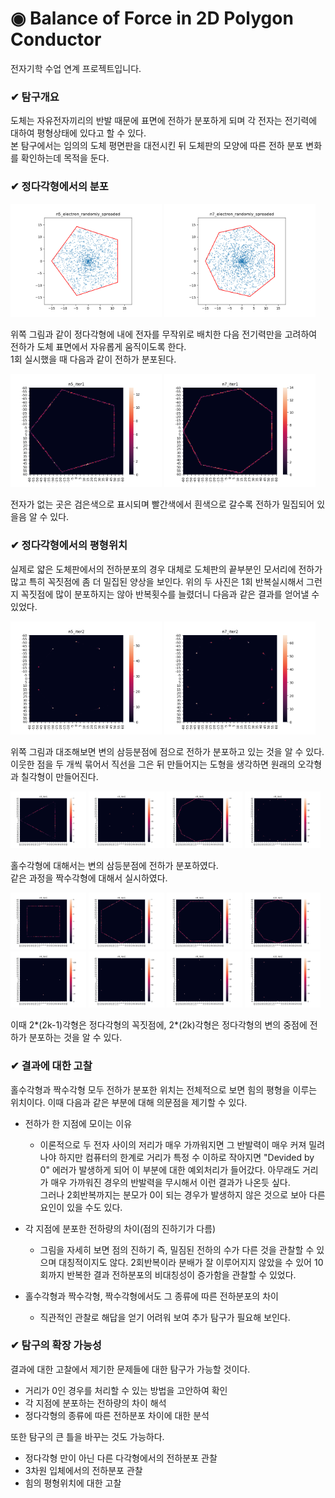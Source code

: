 # ◉ Balance of Force in 2D Polygon Conductor

전자기학 수업 연계 프로젝트입니다.

### ✔ 탐구개요

도체는 자유전자끼리의 반발 때문에 표면에 전하가 분포하게 되며 각 전자는 전기력에 대하여 평형상태에 있다고 할 수 있다.  
본 탐구에서는 임의의 도체 평면판을 대전시킨 뒤 도체판의 모양에 따른 전하 분포 변화를 확인하는데 목적을 둔다.

### ✔ 정다각형에서의 분포

<img src="./pics/n5.png" width="48%" height="30%"></img>
<img src="./pics/n7.png" width="48%" height="30%"></img>

위쪽 그림과 같이 정다각형에 내에 전자를 무작위로 배치한 다음 전기력만을 고려하여 전하가 도체 표면에서 자유롭게 움직이도록 한다.  
1회 실시했을 때 다음과 같이 전하가 분포된다.

<img src="./pics/n5_iter1.png" width="48%" height="30%"></img>
<img src="./pics/n7_iter1.png" width="48%" height="30%"></img>

전자가 없는 곳은 검은색으로 표시되며 빨간색에서 흰색으로 갈수록 전하가 밀집되어 있을음 알 수 있다.

### ✔ 정다각형에서의 평형위치

실제로 얇은 도체판에서의 전하분포의 경우 대체로 도체판의 끝부분인 모서리에 전하가 많고 특히 꼭짓점에 좀 더 밀집된 양상을 보인다. 위의 두 사진은 1회 반복실시해서 그런지 꼭짓점에 많이 분포하지는 않아 반복횟수를 늘렸더니 다음과 같은 결과를 얻어낼 수 있었다.

<img src="./pics/n5_iter2.png" width="48%" height="30%"></img>
<img src="./pics/n7_iter2.png" width="48%" height="30%"></img>

위쪽 그림과 대조해보면 변의 삼등분점에 점으로 전하가 분포하고 있는 것을 알 수 있다. 이웃한 점을 두 개씩 묶어서 직선을 그은 뒤 만들어지는 도형을 생각하면 원래의 오각형과 칠각형이 만들어진다.

<img src="./pics/n3_iter1.png" width="24%" height="30%"></img>
<img src="./pics/n3_iter2.png" width="24%" height="30%"></img>
<img src="./pics/n9_iter1.png" width="24%" height="30%"></img>
<img src="./pics/n9_iter2.png" width="24%" height="30%"></img>

홀수각형에 대해서는 변의 삼등분점에 전하가 분포하였다.  
같은 과정을 짝수각형에 대해서 실시하였다.

<img src="./pics/n4_iter1.png" width="24%" height="30%"></img>
<img src="./pics/n6_iter1.png" width="24%" height="30%"></img>
<img src="./pics/n8_iter1.png" width="24%" height="30%"></img>
<img src="./pics/n10_iter1.png" width="24%" height="30%"></img>
<img src="./pics/n4_iter2.png" width="24%" height="30%"></img>
<img src="./pics/n6_iter2.png" width="24%" height="30%"></img>
<img src="./pics/n8_iter2.png" width="24%" height="30%"></img>
<img src="./pics/n10_iter2.png" width="24%" height="30%"></img>

이때 2*(2k-1)각형은 정다각형의 꼭짓점에, 2*(2k)각형은 정다각형의 변의 중점에 전하가 분포하는 것을 알 수 있다.

### ✔ 결과에 대한 고찰

홀수각형과 짝수각형 모두 전하가 분포한 위치는 전체적으로 보면 힘의 평형을 이루는 위치이다. 이때 다음과 같은 부분에 대해 의문점을 제기할 수 있다.

- 전하가 한 지점에 모이는 이유

  - 이론적으로 두 전자 사이의 저리가 매우 가까워지면 그 반발력이 매우 커져 밀려나야 하지만 컴퓨터의 한계로 거리가 특정 수 이하로 작아지면 "Devided by 0" 에러가 발생하게 되어 이 부분에 대한 예외처리가 들어갔다. 아무래도 거리가 매우 가까워진 경우의 반발력을 무시해서 이런 결과가 나온듯 싶다.  
    그러나 2회반복까지는 분모가 0이 되는 경우가 발생하지 않은 것으로 보아 다른 요인이 있을 수도 있다.

- 각 지점에 분포한 전하량의 차이(점의 진하기가 다름)

  - 그림을 자세히 보면 점의 진하기 즉, 밀짐된 전하의 수가 다른 것을 관찰할 수 있으며 대칭적이지도 않다. 2회반복이라 분배가 잘 이루어지지 않았을 수 있어 10회까지 반복한 결과 전하분포의 비대칭성이 증가함을 관찰할 수 있었다.

- 홀수각형과 짝수각형, 짝수각형에서도 그 종류에 따른 전하분포의 차이
  - 직관적인 관찰로 해답을 얻기 어려워 보여 추가 탐구가 필요해 보인다.

### ✔ 탐구의 확장 가능성

결과에 대한 고찰에서 제기한 문제들에 대한 탐구가 가능할 것이다.

- 거리가 0인 경우를 처리할 수 있는 방법을 고안하여 확인
- 각 지점에 분포하는 전하량의 차이 해석
- 정다각형의 종류에 따른 전하분포 차이에 대한 분석

또한 탐구의 큰 틀을 바꾸는 것도 가능하다.

- 정다각형 만이 아닌 다른 다각형에서의 전하분포 관찰
- 3차원 입체에서의 전하분포 관찰
- 힘의 평형위치에 대한 고찰
